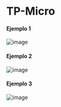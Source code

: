 # TP-Micro
#### Ejemplo 1
![image](https://user-images.githubusercontent.com/49161024/200132558-4d57d28f-56ca-459b-a2d9-c73531a2e557.png)
#### Ejemplo 2
![image](https://user-images.githubusercontent.com/49161024/200132513-67b898e9-e113-4b57-b09b-a14c0bfe2da0.png)
#### Ejemplo 3
![image](https://user-images.githubusercontent.com/49161024/200132613-10613e67-b3c1-4b8e-9733-352a68822a04.png)

